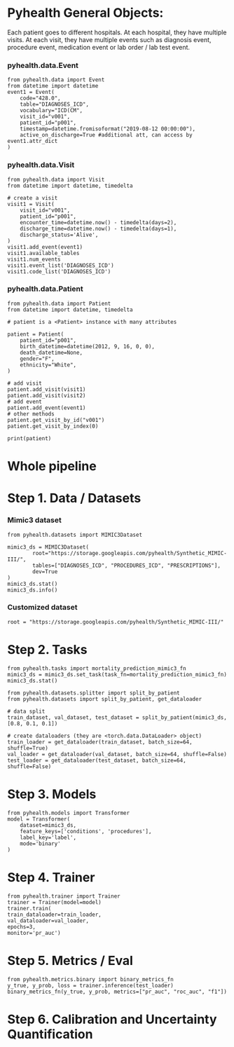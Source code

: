 # Pyhealth General Objects: 

Each patient goes to different hospitals. At each hospital, they have multiple visits. At each visit, they have multiple events such as diagnosis event, procedure event, medication event or lab order / lab test event. 

### pyhealth.data.Event

```
from pyhealth.data import Event
from datetime import datetime
event1 = Event(
    code="428.0",
    table="DIAGNOSES_ICD",
    vocabulary="ICD(CM",
    visit_id="v001",
    patient_id="p001",
    timestamp=datetime.fromisoformat("2019-08-12 00:00:00"),
    active_on_discharge=True #additional att, can access by event1.attr_dict
)
```

### pyhealth.data.Visit

```
from pyhealth.data import Visit
from datetime import datetime, timedelta

# create a visit
visit1 = Visit(
    visit_id="v001",
    patient_id="p001",
    encounter_time=datetime.now() - timedelta(days=2),
    discharge_time=datetime.now() - timedelta(days=1),
    discharge_status='Alive',
)
visit1.add_event(event1)
visit1.available_tables
visit1.num_events
visit1.event_list('DIAGNOSES_ICD')
visit1.code_list('DIAGNOSES_ICD')

``` 

### pyhealth.data.Patient

```
from pyhealth.data import Patient
from datetime import datetime, timedelta

# patient is a <Patient> instance with many attributes

patient = Patient(
    patient_id="p001",
    birth_datetime=datetime(2012, 9, 16, 0, 0),
    death_datetime=None,
    gender="F",
    ethnicity="White",
)

# add visit
patient.add_visit(visit1)
patient.add_visit(visit2)
# add event
patient.add_event(event1)
# other methods
patient.get_visit_by_id("v001")
patient.get_visit_by_index(0)

print(patient)
```


# Whole pipeline
# Step 1. Data / Datasets
### Mimic3 dataset
```
from pyhealth.datasets import MIMIC3Dataset

mimic3_ds = MIMIC3Dataset(
        root="https://storage.googleapis.com/pyhealth/Synthetic_MIMIC-III/",
        tables=["DIAGNOSES_ICD", "PROCEDURES_ICD", "PRESCRIPTIONS"],
        dev=True
)
mimic3_ds.stat()
mimic3_ds.info()
```
### Customized dataset
```
root = "https://storage.googleapis.com/pyhealth/Synthetic_MIMIC-III/"

```
# Step 2. Tasks
```
from pyhealth.tasks import mortality_prediction_mimic3_fn
mimic3_ds = mimic3_ds.set_task(task_fn=mortality_prediction_mimic3_fn)
mimic3_ds.stat()
```
```
from pyhealth.datasets.splitter import split_by_patient
from pyhealth.datasets import split_by_patient, get_dataloader

# data split
train_dataset, val_dataset, test_dataset = split_by_patient(mimic3_ds, [0.8, 0.1, 0.1])

# create dataloaders (they are <torch.data.DataLoader> object)
train_loader = get_dataloader(train_dataset, batch_size=64, shuffle=True)
val_loader = get_dataloader(val_dataset, batch_size=64, shuffle=False)
test_loader = get_dataloader(test_dataset, batch_size=64, shuffle=False)
```
# Step 3. Models
```
from pyhealth.models import Transformer
model = Transformer(
    dataset=mimic3_ds,
    feature_keys=['conditions', 'procedures'],
    label_key='label',
    mode='binary'
)
```
# Step 4. Trainer
```
from pyhealth.trainer import Trainer
trainer = Trainer(model=model)
trainer.train(
train_dataloader=train_loader,
val_dataloader=val_loader,
epochs=3,
monitor='pr_auc')
```
# Step 5. Metrics / Eval
```
from pyhealth.metrics.binary import binary_metrics_fn
y_true, y_prob, loss = trainer.inference(test_loader)
binary_metrics_fn(y_true, y_prob, metrics=["pr_auc", "roc_auc", "f1"])
```
# Step 6. Calibration and Uncertainty Quantification
